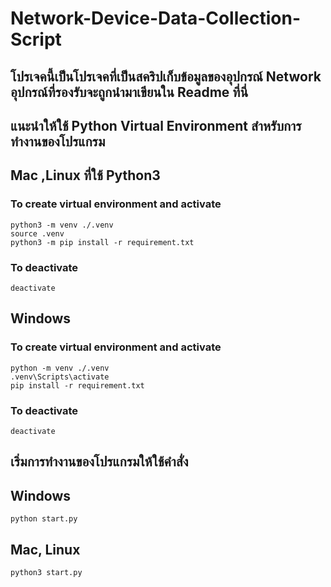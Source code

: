 # Network-Device-Data-Collection-Script

## โปรเจคนี้เป็นโปรเจคที่เป็นสคริปเก็บข้อมูลของอุปกรณ์ Network อุปกรณ์ที่รองรับจะถูกนำมาเขียนใน Readme ที่นี่

## แนะนำให้ใช้ Python Virtual Environment สำหรับการทำงานของโปรแกรม
## Mac ,Linux ที่ใช้ Python3

### To create virtual environment and activate
```
python3 -m venv ./.venv
source .venv
python3 -m pip install -r requirement.txt  
```
### To deactivate
```
deactivate
```
## Windows 

### To create virtual environment and activate
```
python -m venv ./.venv
.venv\Scripts\activate
pip install -r requirement.txt
```
### To deactivate
```
deactivate
```
## เริ่มการทำงานของโปรแกรมให้ใช้คำสั่ง 
## Windows 
```
python start.py
```
## Mac, Linux
```
python3 start.py
```

